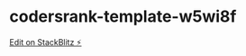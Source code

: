 # codersrank-template-w5wi8f

[Edit on StackBlitz ⚡️](https://stackblitz.com/edit/codersrank-template-w5wi8f)